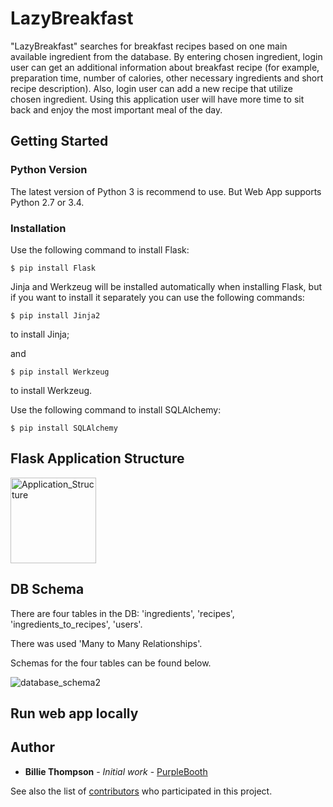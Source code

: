 # LazyBreakfast

"LazyBreakfast" searches for breakfast recipes based on one main available ingredient from the database. By entering chosen ingredient, login user can get an additional information about breakfast recipe (for example, preparation time, number of calories, other necessary ingredients and short recipe description). Also, login user can add a new recipe that utilize chosen ingredient. Using this application user will have more time to sit back and enjoy the most important meal of the day.


## Getting Started

### Python Version

The latest version of Python 3 is recommend to use. But Web App supports Python 2.7 or 3.4. 

### Installation

Use the following command to install Flask:
```
$ pip install Flask
```
Jinja and Werkzeug will be installed automatically when installing Flask, but if you want to install it separately you can use the following commands: 
```
$ pip install Jinja2
```
to install Jinja;

and

```
$ pip install Werkzeug
```
to install Werkzeug.

Use the following command to install SQLAlchemy:

```
$ pip install SQLAlchemy
```

## Flask Application Structure

<img width="137" alt="Application_Structure" src="https://user-images.githubusercontent.com/43549462/82705096-46239600-9c77-11ea-9419-0ea47a2bf1a3.PNG">

## DB Schema

There are four tables in the DB: 'ingredients', 'recipes', 'ingredients_to_recipes', 'users'. 
  
There was used 'Many to Many Relationships'. 

Schemas for the four tables can be found below.

![database_schema2](https://user-images.githubusercontent.com/43549462/82700782-2ee0aa80-9c6f-11ea-9f3f-be329e4820f3.png)

## Run web app locally



## Author

* **Billie Thompson** - *Initial work* - [PurpleBooth](https://github.com/PurpleBooth)

See also the list of [contributors](https://github.com/your/project/contributors) who participated in this project.




